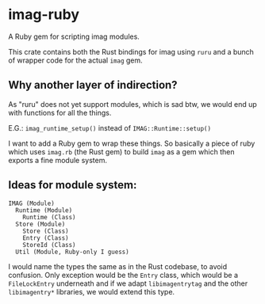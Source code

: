 # imag-ruby

A Ruby gem for scripting imag modules.

This crate contains both the Rust bindings for imag using `ruru` and a bunch of
wrapper code for the actual `imag` gem.

## Why another layer of indirection?

As "ruru" does not yet support modules, which is sad btw, we would end up with
functions for all the things.

E.G.: `imag_runtime_setup()` instead of `IMAG::Runtime::setup()`

I want to add a Ruby gem to wrap these things.
So basically a piece of ruby which uses `imag.rb` (the Rust gem) to build
`imag` as a gem which then exports a fine module system.

## Ideas for module system:

```text
IMAG (Module)
  Runtime (Module)
    Runtime (Class)
  Store (Module)
    Store (Class)
    Entry (Class)
    StoreId (Class)
  Util (Module, Ruby-only I guess)
```

I would name the types the same as in the Rust codebase, to avoid confusion.
Only exception would be the `Entry` class, which would be a `FileLockEntry`
underneath and if we adapt `libimagentrytag` and the other `libimagentry*`
libraries, we would extend this type.

